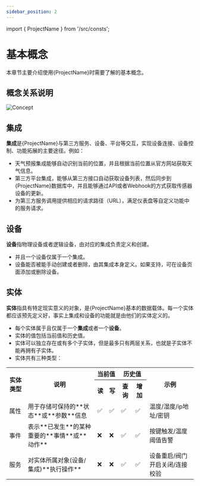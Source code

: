 ```yaml
---
sidebar_position: 2
---
```


import { ProjectName } from '/src/consts';

# 基本概念

本章节主要介绍使用{ProjectName}时需要了解的基本概念。

## 概念关系说明

![Concept](/img/zh/concept.png)

## 集成
**集成**是{ProjectName}与第三方服务、设备、平台等交互，实现设备连接、设备控制、功能拓展的主要途径。例如：

* 天气预报集成能够自动识别当前的位置，并且根据当前位置从官方网站获取天气信息。
* 第三方平台集成，能够从第三方接口自动获取设备列表，然后同步到{ProjectName}数据库中，并且能够通过API或者Webhook的方式获取传感器设备的更新。
* 为第三方服务调用提供相应的请求路径（URL），满足仪表盘等自定义功能中的服务请求。

## 设备
**设备**指物理设备或者逻辑设备，由对应的集成负责定义和创建。

* 并且一个设备仅属于一个集成。
* 设备能否被能手动创建或者删除，由其集成本身定义。如果支持，可在设备页面添加或删除设备。



## 实体
**实体**指具有特定现实意义的对象，是{ProjectName}基本的数据载体。每一个实体都应该预先定义好，事实上集成和设备的功能就是由他们的实体定义的。
* 每个实体属于且仅属于一个**集成**或者一个**设备**。
* 实体的值包括当前值和历史值。
* 实体可以独立存在或有多个子实体，但是最多只有两层关系，也就是子实体不能再拥有子实体。
* 实体共有三种类型：

<table>
  <tr>
    <th rowspan="2">实体类型</th>
    <th rowspan="2">说明</th>
    <th colspan="2">当前值</th>
    <th colspan="2">历史值</th>
    <th rowspan="2">示例</th>
  </tr>
  <tr rowspan="2">
    <th>读</th>
    <th>写</th>
    <th>查询</th>
    <th>增加</th>
  </tr>
  <tr>
    <td>属性</td>
    <td>用于存储可保持的**状态**或**参数**信息</td>
    <td>✅</td>
    <td>✅</td>
    <td>✅</td>
    <td>✅</td>
    <td>温度/湿度/ip地址/密钥</td>
  </tr>
  <tr>
    <td>事件</td>
    <td>表示**已发生**的某种重要的**事情**或**动作**</td>
    <td>❌</td>
    <td>❌</td>
    <td>✅</td>
    <td>✅</td>
    <td>
        按键触发/温度阈值告警
    </td>
  </tr>
  <tr>
    <td>服务</td>
    <td>对实体所属对象(设备/集成)**执行操作**</td>
    <td>❌</td>
    <td>❌</td>
    <td>✅</td>
    <td>✅</td>
    <td>设备重启/阀门开启关闭/连接校验</td>
  </tr>
</table>
